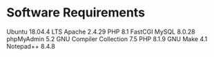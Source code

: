 # Software Requirements

Ubuntu 18.04.4 LTS
Apache 2.4.29
PHP 8.1 FastCGI
MySQL 8.0.28
phpMyAdmin 5.2
GNU Compiler Collection 7.5
PHP 8.1.9
GNU Make 4.1
Notepad++ 8.4.8